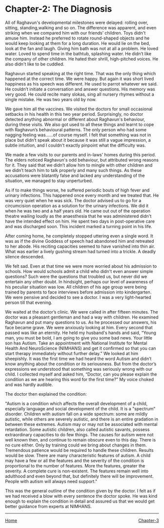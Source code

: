 # Chapter-2: The Diagnosis

All of Raghavun's developmental milestones were delayed: rolling over, sitting, standing,walking and so on. The difference was apparent, and even striking when we compared him with our friends’ children. Toys didn't amuse him. Instead he preferred to rotate round-shaped objects and he would keep looking at them for a long duration. He would lie on the bed, look at the fan and laugh. Giving him bath was not at all a problem. He loved water. Loved to spend time in the bathtub, splashing water. He didn’t like the company of other children. He hated their shrill, high-pitched voices. He also didn't like to be cuddled. 

Raghavun started speaking at the right time. That was the only thing which happened at the correct time. We were happy. But again it was short lived happiness as his speech was different. He used to parrot whatever we said. He couldn’t initiate a conversation and answer questions. His memory was very good. He could recite many slokas, sing all nursery rhymes without a single mistake. He was two years old by now.

We gave him all the vaccines. We visited the doctors for small occasional setbacks in his health in this two year period. Surprisingly, no doctor detected anything abnormal or different about Raghavun's behaviour, during these visits. We also got used to all these things and learnt to cope with Raghavun’s behavioural patterns. The only person who had some nagging feeling was……of course myself. I felt that something was not in place but didn’t speak about it because it was still a vague impression, a subtle intuition, and I couldn't exactly pinpoint what the difficulty was.

We made a few visits to our parents and in-laws' homes during this period. The elders noticed Raghavun's odd behaviour, but attributed wrong reasons for it. They said that we didn’t allow him to mingle with other children and we didn’t teach him to talk properly and many such things. As these accusations were blatantly false and lacked any understanding of the situation, we managed to stay unperturbed.

As if to make things worse, he suffered periodic bouts of high fever and urinary infections. This happened once every month and we treated that. He was very quiet when he was sick. The doctor advised us to go for a circumcision operation as a solution for the urinary infections. We did it when he was two and a half years old. He came out out of the operation theatre wailing  loudly as the anaesthesia that he was administered didn't have the intended effect on him. He spent two days in post-operative care and was discharged soon. This incident marked a turning point in his life.

After coming home, he completely stopped uttering even a single word. It was as if the divine Goddess of speech had abandoned him and retreated to her abode. His reciting capacities seemed to have vanished into thin air. What was earlier a lively gushing stream had turned into a trickle. A deadly silence descended. 

We felt sad. Even at that time we were more worried about his admission to schools. How would schools admit a child who didn't even answer simple questions? Such were the questions that troubled us, but never did we entertain any other doubt. In hindsight, perhaps our level of awareness of his peculiar situation was low. All children of his age group were being trained by parents to face interviews before admission into kindergarten. We were pensive and decided to see a doctor. I was a very light-hearted person till that evening.

We waited at the doctor’s clinic. We were called in after fifteen minutes. The doctor was a pleasant gentleman and had a way with children. He examined Raghavun and put many questions to us. As he processed our answers, his face became grave. We were anxiously looking at him. Every second that passed was like an eternity. He held my husband's hands and said, “Young man, you must be bold, I am going to give you some bad news. Your little son has Autism. Take an appointment with National Institute for Mental Health And NeuroScience (NIMHANS) and get it confirmed so that you can start therapy immediately without further delay.”  We looked at him sheepishly. It was the first time we had heard the word Autism and didn’t know anything about the condition or its seriousness. But from the doctor’s expressions we understood that something was seriously wrong with our child. I collected myself and asked him, “Doctor, can you please explain the condition as we are hearing this word for the first time?” My voice choked and was hardly audible.

The doctor then explained the condition: 

"Autism is a condition which affects the overall development of a child, especially  language and social development of the child. It is a "spectrum" disorder. Children with autism fall on a wide spectrum: some are mildly autistic, while others are severely autistic, and there is an entire gradation in between these extremes. Autism may or may not be associated with mental retardation. Some autistic children, also called autistic savants, possess extraordinary capacities to do few things. The causes for autism were not well known then, and continue to remain obscure even to this day. There is no cure either. Only by training could we bring about changes in them. Tremendous patience would be required to handle these children. Results would be slow. There are many characteristic features of autism. A child may have a few or all the features and the severity of the condition is proportional to the number of features. More the features, greater the severity. A complete cure is non-existent. The features remain well into adulthood and even beyond that, but definitely there will be improvement. People with autism will always need support."

This was the general outline of the condition given by the doctor. I felt as if we had received a blow with every sentence the doctor spoke. He was kind enough to explain the condition in detail and assured us that we would get better guidance from experts at NIMHANS.

<hr>
<span style="display:flex; justify-content: space-between;">
	<a href="index.html">Home</a> <a href="Chapter_3.html">Chapter-3</a> </span> 



